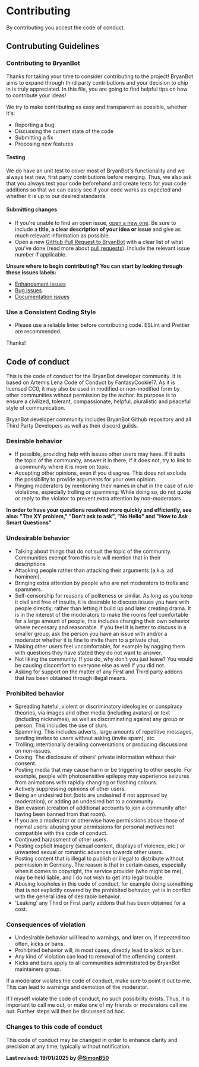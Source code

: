 # Contributing

By contributing you accept the code of conduct.

## Contrubuting Guidelines

### Contributing to BryanBot

Thanks for taking your time to consider contributing to the project! BryanBot aims to expand through third party contributions and your decision to chip in is truly appreciated. In this file, you are going to find helpful tips on how to contribute your ideas!

We try to make contributing as easy and transparent as possible, whether it's:

- Reporting a bug
- Discussing the current state of the code
- Submitting a fix
- Proposing new features

#### Testing

We do have an unit test to cover most of BryanBot's functionality and we always test new, first party contributions before merging. Thus, we also ask that you always test your code beforehand and create tests for your code additions so that we can easily see if your code works as expected and whether it is up to our desired standards.

#### Submitting changes

- If you're unable to find an open issue, [open a new one](https://github.com/BryanBotDev/BryanBot/issues/new). Be sure to include a **title, a clear description of your idea or issue** and give as much relevant information as possible.
- Open a new [GitHub Pull Request to BryanBot](https://github.com/BryanBotDev/BryanBot/pulls) with a clear list of what you've done (read more about [pull requests](http://help.github.com/pull-requests/)). Include the relevant issue number if applicable.

**Unsure where to begin contributing? You can start by looking through these issues labels:**

- [Enhancement issues](https://github.com/BryanBotDev/BryanBot/labels/enhancement)
- [Bug issues](https://github.com/BryanBotDev/BryanBot/labels/bug)
- [Documentation issues](https://github.com/BryanBotDev/BryanBot/labels/documentation)

### Use a Consistent Coding Style

- Please use a reliable linter before contributing code.
  ESLint and Prettier are recommended.

Thanks!

## Code of conduct

This is the code of conduct for the BryanBot developer community. It is based on Artemis Lena Code of Conduct by FantasyCookie17. As it is licensed CC0, it may also be used in modified or non-modified form by other communities without permission by the author. Its purpose is to ensure a civilized, tolerant, compassionate, helpful, pluralistic and peaceful style of communication.

BryanBot developer community includes BryanBot Github repository and all Third Party Developers as well as their discord guilds.

### Desirable behavior

- If possible, providing help with issues other users may have. If it suits the topic of the community, answer it in there, if it does not, try to link to a community where it is more on topic.
- Accepting other opinions, even if you disagree. This does not exclude the possibility to provide arguments for your own opinion.
- Pinging moderators by mentioning their names in chat in the case of rule violations, especially trolling or spamming. While doing so, do not quote or reply to the violator to prevent extra attention by non-moderators.

**In order to have your questions resolved more quickly and efficiently, see also: "The XY problem," "Don't ask to ask", "No Hello" and "How to Ask Smart Questions"**

### Undesirable behavior

- Talking about things that do not suit the topic of the community. Communities exempt from this rule will mention that in their descriptions.
- Attacking people rather than attacking their arguments (a.k.a. ad hominem).
- Bringing extra attention by people who are not moderators to trolls and spammers.
- Self-censorship for reasons of politeness or similar. As long as you keep it civil and free of insults, it is desirable to discuss issues you have with people directly, rather than letting it build up and later creating drama. It is in the interest of the moderators to make the rooms feel comfortable for a large amount of people, this includes changing their own behavior where necessary and reasonable. If you feel it is better to discuss in a smaller group, ask the person you have an issue with and/or a moderator whether it is fine to invite them to a private chat.
- Making other users feel uncomfortable, for example by nagging them with questions they have stated they do not want to answer.
- Not liking the community. If you do, why don't you just leave? You would be causing discomfort to everyone else as well if you did not.
- Asking for support on the matter of any First and Third party addons that has been obtained through illegal means.

### Prohibited behavior

- Spreading hateful, violent or discriminatory ideologies or conspiracy theories, via images and other media (including avatars) or text (including nicknames), as well as discriminating against any group or person. This includes the use of slurs.
- Spamming. This includes adverts, large amounts of repetitive messages, sending invites to users without asking (invite spam), etc.
- Trolling; intentionally derailing conversations or producing discussions on non-issues.
- Doxing: The disclosure of others' private information without their consent.
- Posting media that may cause harm or be triggering to other people. For example, people with photosensitive epilepsy may experience seizures from animations with rapidly changing or flashing colours.
- Actively suppressing opinions of other users.
- Being an undesired bot (bots are undesired if not approved by moderation), or adding an undesired bot to a community.
- Ban evasion (creation of additional accounts to join a community after having been banned from that room).
- If you are a moderator or otherwise have permissions above those of normal users: abusing your permissions for personal motives not compatible with this code of conduct.
- Continued harassment of other users.
- Posting explicit imagery (sexual content, displays of violence, etc.) or unwanted sexual or romantic advances towards other users.
- Posting content that is illegal to publish or illegal to distribute without permission in Germany. The reason is that in certain cases, especially when it comes to copyright, the service provider (who might be me), may be held liable, and I do not wish to get into legal trouble.
- Abusing loopholes in this code of conduct, for example doing something that is not explicitly covered by the prohibited behavior, yet is in conflict with the general idea of desirable behavior.
- 'Leaking' any Third or First party addons that has been obtained for a cost.

### Consequences of violation

- Undesirable behavior will lead to warnings, and later on, if repeated too often, kicks or bans.
- Prohibited behavior will, in most cases, directly lead to a kick or ban.
- Any kind of violation can lead to removal of the offending content.
- Kicks and bans apply to all communities administrated by BryanBot maintainers group.

If a moderator violates the code of conduct, make sure to point it out to me. This can lead to warnings and demotion of the moderator.

If I myself violate the code of conduct, no such possibility exists. Thus, it is important to call me out, or make one of my friends or moderators call me out. Further steps will then be discussed ad hoc.

### Changes to this code of conduct

This code of conduct may be changed in order to enhance clarity and precision at any time, typically without notification.

**Last revised: 19/01/2025 by [@SimonB50](https://github.com/SimonB50)**
